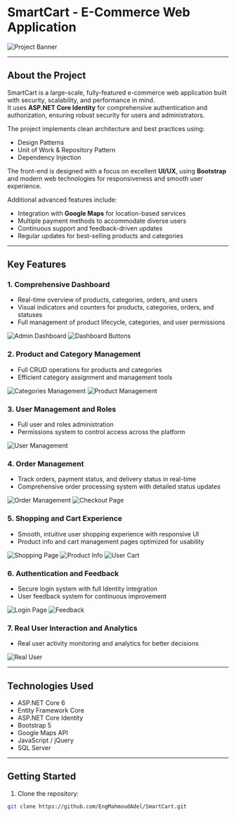 # SmartCart - E-Commerce Web Application

![Project Banner](./SmartCart/ScreenShoots/AdminWithDashboardButton.png)

---

## About the Project

SmartCart is a large-scale, fully-featured e-commerce web application built with security, scalability, and performance in mind.  
It uses **ASP.NET Core Identity** for comprehensive authentication and authorization, ensuring robust security for users and administrators.

The project implements clean architecture and best practices using:

- Design Patterns
- Unit of Work & Repository Pattern
- Dependency Injection

The front-end is designed with a focus on excellent **UI/UX**, using **Bootstrap** and modern web technologies for responsiveness and smooth user experience.

Additional advanced features include:

- Integration with **Google Maps** for location-based services
- Multiple payment methods to accommodate diverse users
- Continuous support and feedback-driven updates
- Regular updates for best-selling products and categories

---

## Key Features

### 1. Comprehensive Dashboard
- Real-time overview of products, categories, orders, and users
- Visual indicators and counters for products, categories, orders, and statuses
- Full management of product lifecycle, categories, and user permissions

![Admin Dashboard](./SmartCart/ScreenShoots/AdminDashBoard.png)
![Dashboard Buttons](./SmartCart/ScreenShoots/AdminWithDashboardButton.png)

### 2. Product and Category Management
- Full CRUD operations for products and categories
- Efficient category assignment and management tools

![Categories Management](./SmartCart/ScreenShoots/CategoriesForAdmin.png)
![Product Management](./SmartCart/ScreenShoots/product_for_admin.png)

### 3. User Management and Roles
- Full user and roles administration
- Permissions system to control access across the platform

![User Management](./SmartCart/ScreenShoots/SystemUsersForAdmin.png)

### 4. Order Management
- Track orders, payment status, and delivery status in real-time
- Comprehensive order processing system with detailed status updates

![Order Management](./SmartCart/ScreenShoots/orderMannagementsForAdmin.png)
![Checkout Page](./SmartCart/ScreenShoots/CheckOut.png)

### 5. Shopping and Cart Experience
- Smooth, intuitive user shopping experience with responsive UI
- Product info and cart management pages optimized for usability

![Shopping Page](./SmartCart/ScreenShoots/ShoppingPageForUser.png)
![Product Info](./SmartCart/ScreenShoots/ProductInfoForUser.png)
![User Cart](./SmartCart/ScreenShoots/UserCart.png)

### 6. Authentication and Feedback
- Secure login system with full Identity integration
- User feedback system for continuous improvement

![Login Page](./SmartCart/ScreenShoots/LogIn.png)
![Feedback](./SmartCart/ScreenShoots/FeedBackFromUsers.png)

### 7. Real User Interaction and Analytics
- Real user activity monitoring and analytics for better decisions

![Real User](./SmartCart/ScreenShoots/RealUser.png)

---

## Technologies Used

- ASP.NET Core 6
- Entity Framework Core
- ASP.NET Core Identity
- Bootstrap 5
- Google Maps API
- JavaScript / jQuery
- SQL Server

---

## Getting Started

1. Clone the repository:

```bash
git clone https://github.com/EngMahmoudAdel/SmartCart.git

